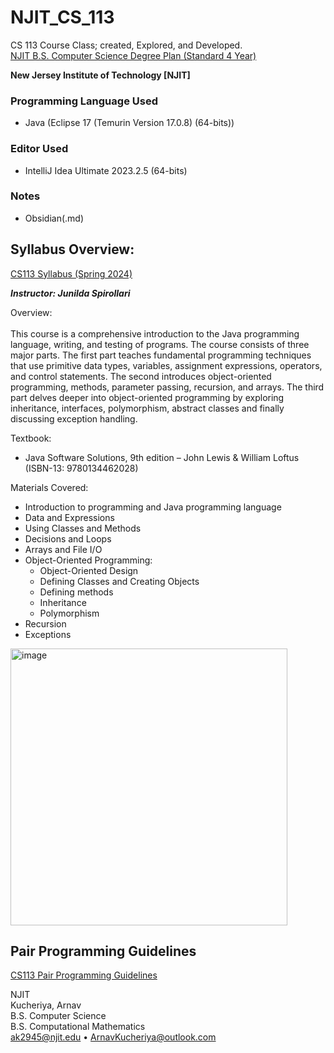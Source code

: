 # NJIT_CS_113

CS 113 Course Class; created, Explored, and Developed. <br>
[NJIT B.S. Computer Science Degree Plan (Standard 4 Year)](https://catalog.njit.edu/undergraduate/computing-sciences/computer-science/bs/)

**New Jersey Institute of Technology \[NJIT]**

### Programming Language Used

- Java (Eclipse 17 (Temurin Version 17.0.8) (64-bits))

### Editor Used

- IntelliJ Idea Ultimate 2023.2.5 (64-bits)

### Notes

- Obsidian(.md)

## Syllabus Overview:

[CS113 Syllabus (Spring 2024)](https://github.com/ArnavKucheriya/NJIT_CS113/blob/master/NJIT_CS113_Spring2024_Guidelines/NJIT_CS113_Spring2024_Syllabus.pdf)

_**Instructor: Junilda Spirollari**_

Overview: <br><br>
This course is a comprehensive introduction to the Java programming language, writing, and testing of
programs. The course consists of three major parts. The first part teaches fundamental programming
techniques that use primitive data types, variables, assignment expressions, operators, and control
statements. The second introduces object-oriented programming, methods, parameter passing, recursion, and
arrays. The third part delves deeper into object-oriented programming by exploring inheritance, interfaces,
polymorphism, abstract classes and finally discussing exception handling.

Textbook: <br>

- Java Software Solutions, 9th edition – John Lewis & William Loftus (ISBN-13: 9780134462028)

Materials Covered: <br>

- Introduction to programming and Java programming language
- Data and Expressions
- Using Classes and Methods
- Decisions and Loops
- Arrays and File I/O
- Object-Oriented Programming:
    - Object-Oriented Design
    - Defining Classes and Creating Objects
    - Defining methods
    - Inheritance
    - Polymorphism
- Recursion
- Exceptions

<img width="443" alt="image" src="https://github.com/ArnavKucheriya/NJIT_CS113/assets/114359370/7f97c96b-d87c-4467-bb45-5e8291161cbe">

## Pair Programming Guidelines

[CS113 Pair Programming Guidelines](https://github.com/ArnavKucheriya/NJIT_CS113/blob/master/NJIT_CS113_Spring2024_Guidelines/CS113_Pair_Programming_Guidelines.pdf)

NJIT  
Kucheriya, Arnav  
B.S. Computer Science  
B.S. Computational Mathematics  
ak2945@njit.edu • ArnavKucheriya@outlook.com  

